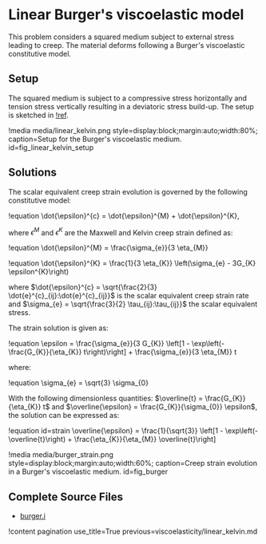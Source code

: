 # Linear Burger's viscoelastic model

This problem considers a squared medium subject to external stress leading to creep. The material deforms following a Burger's viscoelastic constitutive model.

## Setup

The squared medium is subject to a compressive stress horizontally and tension stress vertically resulting in a deviatoric stress build-up. The setup is sketched in [!ref](fig_linear_kelvin_setup).

!media media/linear_kelvin.png style=display:block;margin:auto;width:80%; caption=Setup for the Burger's viscoelastic medium. id=fig_linear_kelvin_setup

## Solutions

The scalar equivalent creep strain evolution is governed by the following constitutive model:

!equation
\dot{\epsilon}^{c} = \dot{\epsilon}^{M} + \dot{\epsilon}^{K},

where $\epsilon^{M}$ and $\epsilon^{K}$ are the Maxwell and Kelvin creep strain defined as:

!equation
\dot{\epsilon}^{M} = \frac{\sigma_{e}}{3 \eta_{M}}

!equation
\dot{\epsilon}^{K} = \frac{1}{3 \eta_{K}} \left(\sigma_{e} - 3G_{K} \epsilon^{K}\right)

where $\dot{\epsilon}^{c} = \sqrt{\frac{2}{3} \dot{e}^{c}_{ij}:\dot{e}^{c}_{ij}}$ is the scalar equivalent creep strain rate and $\sigma_{e} = \sqrt{\frac{3}{2} \tau_{ij}:\tau_{ij}}$ the scalar equivalent stress.

The strain solution is given as:

!equation
\epsilon = \frac{\sigma_{e}}{3 G_{K}} \left[1 - \exp\left(-\frac{G_{K}}{\eta_{K}} t\right)\right] + \frac{\sigma_{e}}{3 \eta_{M}} t

where:

!equation
\sigma_{e} = \sqrt{3} \sigma_{0}

With the following dimensionless quantities: $\overline{t} = \frac{G_{K}}{\eta_{K}} t$ and $\overline{\epsilon} = \frac{G_{K}}{\sigma_{0}} \epsilon$, the solution can be expressed as:

!equation id=strain
\overline{\epsilon} = \frac{1}{\sqrt{3}} \left[1 - \exp\left(- \overline{t}\right) + \frac{\eta_{K}}{\eta_{M}} \overline{t}\right] 

!media media/burger_strain.png style=display:block;margin:auto;width:60%; caption=Creep strain evolution in a Burger's viscoelastic medium. id=fig_burger

## Complete Source Files

- [burger.i](https://github.com/ajacquey/beaver/blob/main/examples/viscoelasticity/burger/burger.i)

!content pagination use_title=True
                    previous=viscoelasticity/linear_kelvin.md